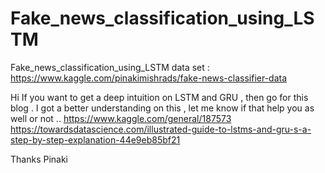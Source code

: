 # Fake_news_classification_using_LSTM
Fake_news_classification_using_LSTM
data set : https://www.kaggle.com/pinakimishrads/fake-news-classifier-data


Hi
If you want to get a deep intuition on LSTM and GRU , then go for this blog .
I got a better understanding on this , let me know if that help you as well or not ..
https://www.kaggle.com/general/187573
https://towardsdatascience.com/illustrated-guide-to-lstms-and-gru-s-a-step-by-step-explanation-44e9eb85bf21

Thanks 
Pinaki
